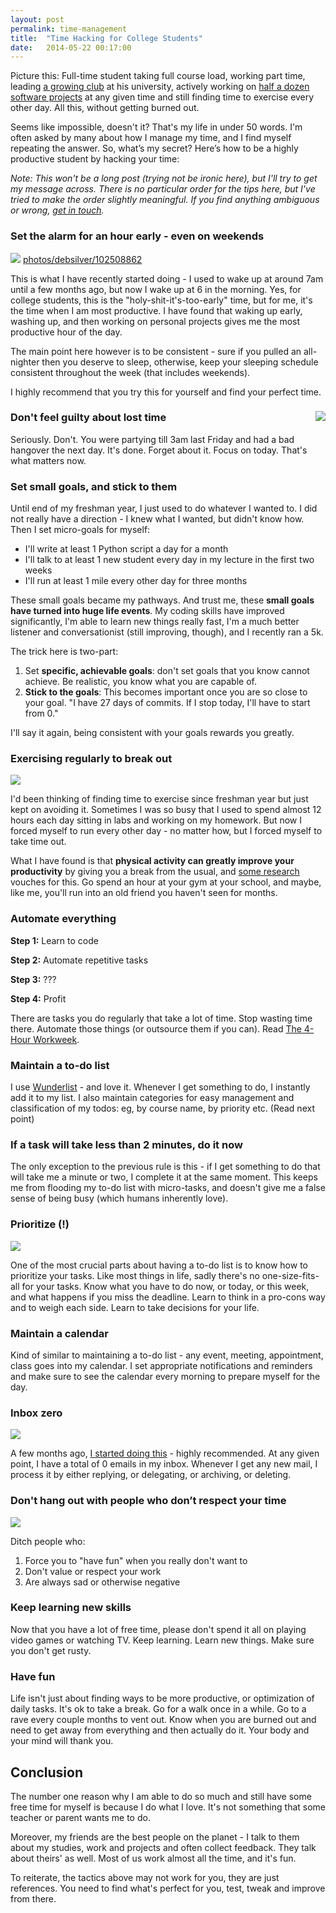 ```yaml
---
layout: post
permalink: time-management
title:  "Time Hacking for College Students"
date:   2014-05-22 00:17:00
---
```


Picture this: Full-time student taking full course load, working part time, leading [a growing club](https://www.facebook.com/groups/uwhackers/) at his university, actively working on [half a dozen software projects](https://github.com/karan) at any given time and still finding time to exercise every other day. All this, without getting burned out.

Seems like impossible, doesn't it? That's my life in under 50 words. I'm often asked by many about how I manage my time, and I find myself repeating the answer. So, what’s my secret? Here’s how to be a highly productive student by hacking your time:

*Note: This won't be a long post (trying not be ironic here), but I'll try to get my message across. There is no particular order for the tips here, but I've tried to make the order slightly meaningful. If you find anything ambiguous or wrong, [get in touch](http://twitter.com/TheKaranGoel).*

### Set the alarm for an hour early - even on weekends

![](https://farm1.staticflickr.com/34/102508862_50d9b10884_b_d.jpg)
[photos/debsilver/102508862](https://www.flickr.com/photos/debsilver/102508862)

This is what I have recently started doing - I used to wake up at around 7am until a few months ago, but now I wake up at 6 in the morning. Yes, for college students, this is the "holy-shit-it's-too-early" time, but for me, it's the time when I am most productive. I have found that waking up early, washing up, and then working on personal projects gives me the most productive hour of the day.

The main point here however is to be consistent - sure if you pulled an all-nighter then you deserve to sleep, otherwise, keep your sleeping schedule consistent throughout the week (that includes weekends).

I highly recommend that you try this for yourself and find your perfect time.

### Don't feel guilty about lost time <img src="https://farm2.staticflickr.com/1209/1392710669_31e7e13889_q_d.jpg" align="right">

Seriously. Don't. You were partying till 3am last Friday and had a bad hangover the next day. It's done. Forget about it. Focus on today. That's what matters now.

### Set small goals, and stick to them

Until end of my freshman year, I just used to do whatever I wanted to. I did not really have a direction - I knew what I wanted, but didn't know how. Then I set micro-goals for myself:

- I'll write at least 1 Python script a day for a month
- I'll talk to at least 1 new student every day in my lecture in the first two weeks
- I'll run at least 1 mile every other day for three months

These small goals became my pathways. And trust me, these **small goals have turned into huge life events**. My coding skills have improved significantly, I'm able to learn new things really fast, I'm a much better listener and conversationist (still improving, though), and I recently ran a 5k.

The trick here is two-part:

1. Set **specific, achievable goals**: don't set goals that you know cannot achieve. Be realistic, you know what you are capable of.
2. **Stick to the goals**: This becomes important once you are so close to your goal. "I have 27 days of commits. If I stop today, I'll have to start from 0."

I'll say it again, being consistent with your goals rewards you greatly.

### Exercising regularly to break out

![](https://farm5.staticflickr.com/4082/4782840214_a6e524d4eb_b.jpg)

I'd been thinking of finding time to exercise since freshman year but just kept on avoiding it. Sometimes I was so busy that I used to spend almost 12 hours each day sitting in labs and working on my homework. But now I forced myself to run every other day - no matter how, but I forced myself to take time out.

What I have found is that **physical activity can greatly improve your productivity** by giving you a break from the usual, and [some research](http://www.sciencedaily.com/releases/2011/09/110906121011.htm) vouches for this. Go spend an hour at your gym at your school, and maybe, like me, you'll run into an old friend you haven't seen for months.

### Automate everything

**Step 1:** Learn to code

**Step 2:** Automate repetitive tasks

**Step 3:** ???

**Step 4:** Profit

There are tasks you do regularly that take a lot of time. Stop wasting time there. Automate those things (or outsource them if you can). Read [The 4-Hour Workweek](http://fourhourworkweek.com/).

### Maintain a to-do list

I use [Wunderlist](https://www.wunderlist.com/en/) - and love it. Whenever I get something to do, I instantly add it to my list. I also maintain categories for easy management and classification of my todos: eg, by course name, by priority etc. (Read next point)

### If a task will take less than 2 minutes, do it now

The only exception to the previous rule is this - if I get something to do that will take me a minute or two, I complete it at the same moment. This keeps me from flooding my to-do list with micro-tasks, and doesn't give me a false sense of being busy (which humans inherently love).

### Prioritize (!)

![](https://farm6.staticflickr.com/5495/10448525833_8e970219da_z_d.jpg)

One of the most crucial parts about having a to-do list is to know how to prioritize your tasks. Like most things in life, sadly there's no one-size-fits-all for your tasks. Know what you have to do now, or today, or this week, and what happens if you miss the deadline. Learn to think in a pro-cons way and to weigh each side. Learn to take decisions for your life.

### Maintain a calendar

Kind of similar to maintaining a to-do list - any event, meeting, appointment, class goes into my calendar. I set appropriate notifications and reminders and make sure to see the calendar every morning to prepare myself for the day.

### Inbox zero

![](https://farm4.staticflickr.com/3758/9011116378_32e56983e3_b.jpg)

A few months ago, [I started doing this](http://klinger.io/post/71640845938/dont-drown-in-email-how-to-use-gmail-more) - highly recommended. At any given point, I have a total of 0 emails in my inbox. Whenever I get any new mail, I process it by either replying, or delegating, or archiving, or deleting.

### Don't hang out with people who don’t respect your time

![](https://farm4.staticflickr.com/3717/8785443736_7bea754490_b.jpg)

Ditch people who:

1. Force you to "have fun" when you really don't want to
2. Don't value or respect your work
3. Are always sad or otherwise negative

### Keep learning new skills

Now that you have a lot of free time, please don't spend it all on playing video games or watching TV. Keep learning. Learn new things. Make sure you don't get rusty.

### Have fun

Life isn't just about finding ways to be more productive, or optimization of daily tasks. It's ok to take a break. Go for a walk once in a while. Go to a rave every couple months to vent out. Know when you are burned out and need to get away from everything and then actually do it. Your body and your mind will thank you.

## Conclusion

The number one reason why I am able to do so much and still have some free time for myself is because I do what I love. It's not something that some teacher or parent wants me to do.

Moreover, my friends are the best people on the planet - I talk to them about my studies, work and projects and often collect feedback. They talk about theirs' as well. Most of us work almost all the time, and it's fun.

To reiterate, the tactics above may not work for you, they are just references. You need to find what's perfect for you, test, tweak and improve from there.
